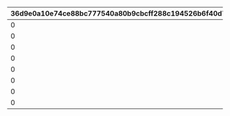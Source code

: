 |36d9e0a10e74ce88bc777540a80b9cbcff288c194526b6f40d7d8282ad1550c5|eecc947e7ce5bbf814118eeedb5ed6901e4b2bf6af74928cb2c0af61961b59d4|026c681fd38e7562a40640423e2dde1f4372b598eb69345abd30bb63e66b3811|275b1493adb98b78c50d539cb0404268d9b79a7be055ed88ce10dc642b881e6f|b5d7ccf8c5234dd18c6aa39807d8b66de986d3a2080d2fdc603d1a8fe7df319e|119f8ee0a86055aecdd02739e56a4d072e0d6a930a0039742151fb9717019f86|7a9dc1aeff4957678c296180cce97b859cf09768dd6e5fca585da2452488542b|d3f014f0755b127604bb97d660f0268dd14f02183e2062d68c5f9608f909be0f|0f5ab2c226740d379c0a73794e8095e2abbce498fd6cf26a7c1857b27378da4b|85c981a5a9f36a419249a54f8a5e3eddf9d039f7d0965f65a22a783ef84f0bfd|583c36a00955ab687eb1c519cef92bcdfb59bc625d5787dcad4a27abb4992b32|6dc903e9de41a6703b4b154dec80d0bb8906f17a2d9d038b684894ca56ea55f4|55cbd859c84f8b53b56b6edb4825bda9f250f91f7b76c33a73e19d12ae4d3dea|a71b7401a27762c24031308f996fdbe909f020347a611b5b5db0cd81433ab6ca|fbbafc6956783267e1f91b3e0a72b7f79511695ed5e006e79ffaa7828bba4613|2d736ac3c01dd3b424ed195449d08a2d518f68ef84b831a32189e8668129b110|
| --- | --- | --- | --- | --- | --- | --- | --- | --- | --- | --- | --- | --- | --- | --- | --- |
|0|0|0|91002|0|0|50|0|0|0|8|0|1001201|0|0|0|
|0|0|0|91002|0|0|50|0|0|0|8|0|1001202|0|0|0|
|0|0|0|91002|0|0|50|0|0|0|8|0|1001203|0|0|0|
|0|0|0|91002|0|0|100|0|0|0|8|0|1001204|0|0|0|
|0|0|0|91002|0|0|50|0|0|0|8|0|2001201|0|0|0|
|0|0|0|91002|0|0|50|0|0|0|8|0|2001202|0|0|0|
|0|0|0|91002|0|0|50|0|0|0|8|0|2001203|0|0|0|
|0|0|0|91002|0|0|100|0|0|0|8|0|2001204|0|0|0|